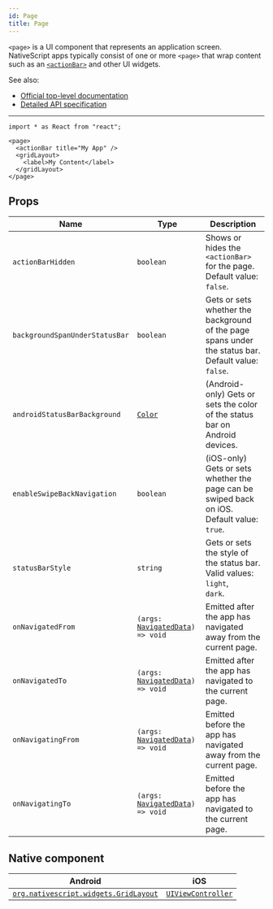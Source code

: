 ```yaml
---
id: Page
title: Page
---
```

<!-- contributors: [shirakaba, rigor789, ikoevska] -->

`<page>` is a UI component that represents an application screen. NativeScript apps typically consist of one or more `<page>` that wrap content such as an [`<actionBar>`](/docs/components/action-bar) and other UI widgets.

See also:

* [Official top-level documentation](https://docs.nativescript.org/ui/components/page)
* [Detailed API specification](https://docs.nativescript.org/api-reference/classes/_ui_page_.page)

---

```tsx
import * as React from "react";

<page>
  <actionBar title="My App" />
  <gridLayout>
    <label>My Content</label>
  </gridLayout>
</page>
```

## Props

| Name | Type | Description |
|------|------|-------------|
| `actionBarHidden` | `boolean` | Shows or hides the `<actionBar>` for the page.<br/>Default value: `false`.
| `backgroundSpanUnderStatusBar` | `boolean` | Gets or sets whether the background of the page spans under the status bar.<br/>Default value: `false`.
| `androidStatusBarBackground` | [`Color`](https://docs.nativescript.org/api-reference/classes/__nativescript_core_.color) | (Android-only) Gets or sets the color of the status bar on Android devices.
| `enableSwipeBackNavigation` | `boolean` | (iOS-only) Gets or sets whether the page can be swiped back on iOS.<br/>Default value: `true`.
| `statusBarStyle` | `string` | Gets or sets the style of the status bar.<br/>Valid values:<br/>`light`,<br/>`dark`.
| `onNavigatedFrom` | `(args: `[`NavigatedData`](https://docs.nativescript.org/api-reference/interfaces/_ui_page_.navigateddata.html)`) => void` | Emitted after the app has navigated away from the current page.
| `onNavigatedTo` | `(args: `[`NavigatedData`](https://docs.nativescript.org/api-reference/interfaces/_ui_page_.navigateddata.html)`) => void` | Emitted after the app has navigated to the current page.
| `onNavigatingFrom` | `(args: `[`NavigatedData`](https://docs.nativescript.org/api-reference/interfaces/_ui_page_.navigateddata.html)`) => void` | Emitted before the app has navigated away from the current page.
| `onNavigatingTo` | `(args: `[`NavigatedData`](https://docs.nativescript.org/api-reference/interfaces/_ui_page_.navigateddata.html)`) => void` | Emitted before the app has navigated to the current page.

## Native component

| Android | iOS |
|---------|-----|
| [`org.nativescript.widgets.GridLayout`](https://github.com/NativeScript/tns-core-modules-widgets/blob/master/android/widgets/src/main/java/org/nativescript/widgets/GridLayout.java) | [`UIViewController`](https://developer.apple.com/documentation/uikit/uiviewcontroller)